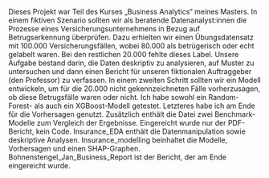 Dieses Projekt war Teil des Kurses „Business Analytics“ meines Masters. In einem fiktiven Szenario sollten wir als beratende Datenanalyst:innen die Prozesse eines Versicherungsunternehmens in Bezug auf Betrugserkennung  überprüfen.
Dazu erhielten wir einen Übungsdatensatz mit 100.000 Versicherungsfällen, wobei 80.000 als betrügerisch oder echt gelabelt waren. Bei den restlichen 20.000 fehlte dieses Label. Unsere Aufgabe bestand darin, die Daten deskriptiv zu analysieren, auf Muster zu untersuchen und dann einen Bericht für unseren fiktionalen Auftraggeber (den Professor) zu verfassen.
In einem zweiten Schritt sollten wir ein Modell entwickeln, um für die 20.000 nicht gekennzeichneten Fälle vorherzusagen, ob diese Betrugsfälle waren oder nicht. Ich habe sowohl ein Random-Forest- als auch ein XGBoost-Modell getestet. Letzteres habe ich am Ende für die Vorhersagen genutzt. Zusätzlich enthält die Datei zwei Benchmark-Modelle zum Vergleich der Ergebnisse.
Eingereicht wurde nur der PDF-Bericht, kein Code.
Insurance_EDA enthält die Datenmanipulation sowie deskriptive Analysen. 
Insurance_modelling beinhaltet die Modelle, Vorhersagen und einen SHAP-Graphen.
Bohnenstengel_Jan_Business_Report ist der Bericht, der am Ende eingereicht wurde.
